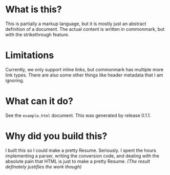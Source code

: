 # What is this?
This is partially a markup language, but it is mostly just an abstract definition of a document.
The actual content is written in commonmark, but with the strikethrough feature.

# Limitations
Currently, we only support inline links, but commonmark has multiple more link types.
There are also some other things like header metadata that I am ignoring.

# What can it do?
See the `example.html` document. This was generated by release 0.1.1.

# Why did you build this?
I built this so I could make a pretty Resume.
Seriously. I spent the hours implementing a parser, writing the conversion code, and dealing with the absolute pain that HTML is just to make a pretty Resume.
*(The result definately justifies the work though)*
